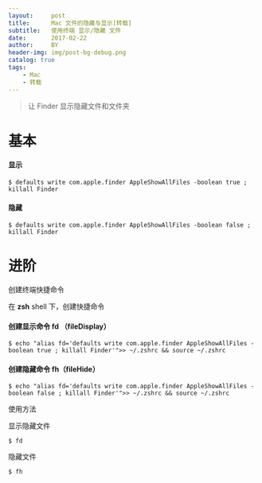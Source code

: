 ```yaml
---
layout:     post
title:      Mac 文件的隐藏与显示[转载]
subtitle:   使用终端 显示/隐藏 文件
date:       2017-02-22
author:     BY
header-img: img/post-bg-debug.png
catalog: true
tags:
    - Mac
    - 转载
---
```


> 让 Finder 显示隐藏文件和文件夹

# 基本

#### 显示

	$ defaults write com.apple.finder AppleShowAllFiles -boolean true ; killall Finder

#### 隐藏

	$ defaults write com.apple.finder AppleShowAllFiles -boolean false ; killall Finder

# 进阶

创建终端快捷命令

在 **zsh** shell 下，创建快捷命令

#### 创建显示命令 fd （fileDisplay）
	$ echo "alias fd='defaults write com.apple.finder AppleShowAllFiles -boolean true ; killall Finder'">> ~/.zshrc && source ~/.zshrc

#### 创建隐藏命令 fh（fileHide）

	$ echo "alias fd='defaults write com.apple.finder AppleShowAllFiles -boolean false ; killall Finder'">> ~/.zshrc && source ~/.zshrc

使用方法

显示隐藏文件
	
	$ fd
隐藏文件

	$ fh


	